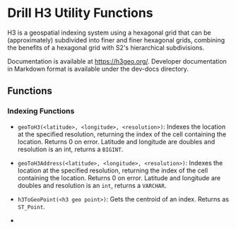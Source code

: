 # Drill H3 Utility Functions
H3 is a geospatial indexing system using a hexagonal grid that can be (approximately) subdivided into finer and finer hexagonal grids, combining the benefits of a hexagonal grid with S2's hierarchical subdivisions.

Documentation is available at https://h3geo.org/. Developer documentation in Markdown format is available under the dev-docs directory.

## Functions

### Indexing Functions
* `geoToH3(<latitude>, <longitude>, <resolution>)`: Indexes the location at the specified resolution, returning the index of the cell containing the location.  Returns 0 on 
  error.  Latitude and longitude are doubles and resolution is an int, returns a `BIGINT`.

* `geoToH3Address(<latitude>, <longitude>, <resolution>)`: Indexes the location at the specified resolution, returning the index of the cell containing the location.  Returns 0 on 
  error.  Latitude and longitude are doubles and resolution is an `int`, returns a `VARCHAR`.
* `h3ToGeoPoint(<h3 geo point>)`: Gets the centroid of an index.  Returns as `ST_Point`.
* 
